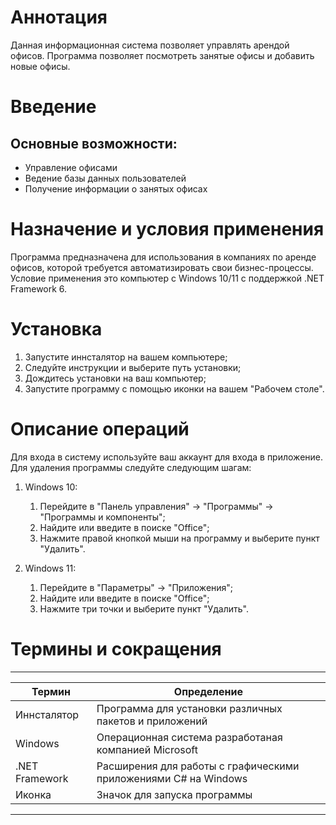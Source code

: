 # Аннотация

Данная информационная система позволяет управлять арендой офисов. Программа позволяет посмотреть занятые офисы и добавить новые офисы.

# Введение

## Основные возможности:

* Управление офисами
* Ведение базы данных пользователей
* Получение информации о занятых офисах 

# Назначение и условия применения

Программа предназначена для использования в компаниях по аренде офисов, которой требуется автоматизировать свои бизнес-процессы. Условие применения это компьютер с Windows 10/11 с поддержкой .NET Framework 6.  

# Установка

1. Запустите иннсталятор на вашем компьютере;
2. Следуйте инструкции и выберите путь установки;
3. Дождитесь установки на ваш компьютер;
4. Запустите программу с помощью иконки на вашем "Рабочем столе".

# Описание операций

Для входа в систему используйте ваш аккаунт для входа в приложение.
Для удаления программы следуйте следующим шагам:
1. Windows 10:
    1. Перейдите в "Панель управления" -> "Программы" -> "Программы и компоненты";
    2. Найдите или введите в поиске "Office";
    3. Нажмите правой кнопкой мыши на программу и выберите пункт "Удалить".

2. Windows 11:
    1. Перейдите в "Параметры" -> "Приложения";
    2. Найдите или введите в поиске "Office";
    3. Нажмите три точки и выберите пункт "Удалить".

# Термины и сокращения

---------------------------------------------------------------------------------------
| Термин        | Определение                                                         |
|---------------|---------------------------------------------------------------------|
| Иннсталятор   | Программа для установки различных пакетов и приложений              |
| Windows       | Операционная система разработаная компанией Microsoft               |
| .NET Framework| Расширения для работы с графическими приложениями C# на Windows     |
| Иконка        | Значок для запуска программы                                        |
---------------------------------------------------------------------------------------